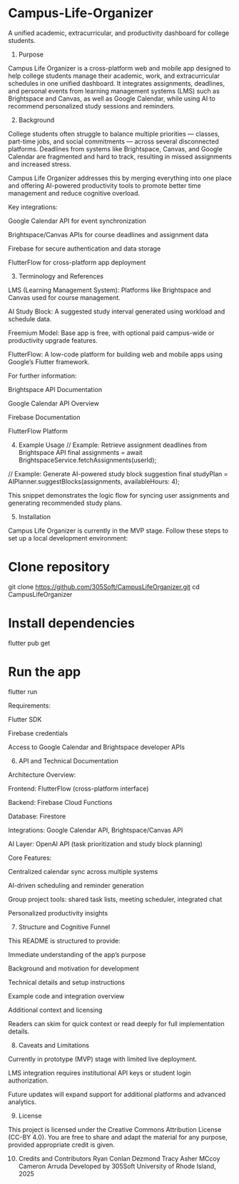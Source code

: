 # Campus-Life-Organizer

A unified academic, extracurricular, and productivity dashboard for college students.

1. Purpose

Campus Life Organizer is a cross-platform web and mobile app designed to help college students manage their academic, work, and extracurricular schedules in one unified dashboard.
It integrates assignments, deadlines, and personal events from learning management systems (LMS) such as Brightspace and Canvas, as well as Google Calendar, while using AI to recommend personalized study sessions and reminders.

2. Background

College students often struggle to balance multiple priorities — classes, part-time jobs, and social commitments — across several disconnected platforms.
Deadlines from systems like Brightspace, Canvas, and Google Calendar are fragmented and hard to track, resulting in missed assignments and increased stress.

Campus Life Organizer addresses this by merging everything into one place and offering AI-powered productivity tools to promote better time management and reduce cognitive overload.

Key integrations:

Google Calendar API for event synchronization

Brightspace/Canvas APIs for course deadlines and assignment data

Firebase for secure authentication and data storage

FlutterFlow for cross-platform app deployment

3. Terminology and References

LMS (Learning Management System): Platforms like Brightspace and Canvas used for course management.

AI Study Block: A suggested study interval generated using workload and schedule data.

Freemium Model: Base app is free, with optional paid campus-wide or productivity upgrade features.

FlutterFlow: A low-code platform for building web and mobile apps using Google’s Flutter framework.

For further information:

Brightspace API Documentation

Google Calendar API Overview

Firebase Documentation

FlutterFlow Platform

4. Example Usage
// Example: Retrieve assignment deadlines from Brightspace API
final assignments = await BrightspaceService.fetchAssignments(userId);

// Example: Generate AI-powered study block suggestion
final studyPlan = AIPlanner.suggestBlocks(assignments, availableHours: 4);


This snippet demonstrates the logic flow for syncing user assignments and generating recommended study plans.

5. Installation

Campus Life Organizer is currently in the MVP stage.
Follow these steps to set up a local development environment:

# Clone repository
git clone https://github.com/305Soft/CampusLifeOrganizer.git
cd CampusLifeOrganizer

# Install dependencies
flutter pub get

# Run the app
flutter run


Requirements:

Flutter SDK

Firebase credentials

Access to Google Calendar and Brightspace developer APIs

6. API and Technical Documentation

Architecture Overview:

Frontend: FlutterFlow (cross-platform interface)

Backend: Firebase Cloud Functions

Database: Firestore

Integrations: Google Calendar API, Brightspace/Canvas API

AI Layer: OpenAI API (task prioritization and study block planning)

Core Features:

Centralized calendar sync across multiple systems

AI-driven scheduling and reminder generation

Group project tools: shared task lists, meeting scheduler, integrated chat

Personalized productivity insights

7. Structure and Cognitive Funnel

This README is structured to provide:

Immediate understanding of the app’s purpose

Background and motivation for development

Technical details and setup instructions

Example code and integration overview

Additional context and licensing

Readers can skim for quick context or read deeply for full implementation details.

8. Caveats and Limitations

Currently in prototype (MVP) stage with limited live deployment.

LMS integration requires institutional API keys or student login authorization.

Future updates will expand support for additional platforms and advanced analytics.


9. License

This project is licensed under the Creative Commons Attribution License (CC-BY 4.0).
You are free to share and adapt the material for any purpose, provided appropriate credit is given.

10. Credits and Contributors
Ryan Conlan
Dezmond Tracy
Asher MCcoy
Cameron Arruda
Developed by 305Soft
University of Rhode Island, 2025
